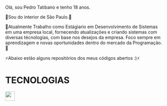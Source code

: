 Olá, sou Pedro Tatibano e tenho 18 anos. </br>


🔭Sou do interior de São Paulo.🔭</br>

🌱Atualmente Trabalho como Estágiario em Desenvolvimento de Sistemas em uma empresa local, fornecendo atualizações e criando sistemas com diversas técnologias, com base nos desejos da empresa.
Foco sempre em aprendizagem e novas oportunidades dentro do mercado da Programação.🌱</br>


⚡Abaixo estão alguns repositórios dos meus códigos abertos :)⚡</br>

<h1>TECNOLOGIAS</h1>

<img src="https://cdn.jsdelivr.net/gh/devicons/devicon/icons/css3/css3-original.svg" width ="30" height="30"/>
